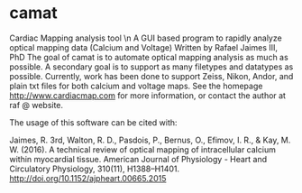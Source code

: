 # camat
Cardiac Mapping analysis tool \n
A GUI based program to rapidly analyze optical mapping data (Calcium and Voltage)
Written by Rafael Jaimes III, PhD
The goal of camat is to automate optical mapping analysis as much as possible. A secondary goal is to support
as many filetypes and datatypes as possible. Currently, work has been done to support Zeiss, Nikon, Andor, and plain
txt files for both calcium and voltage maps. See the homepage http://www.cardiacmap.com for more information, or
contact the author at raf @ website.

The usage of this software can be cited with:

Jaimes, R. 3rd, Walton, R. D., Pasdois, P., Bernus, O., Efimov, I. R., & Kay, M. W. (2016). A technical review of optical mapping of intracellular calcium within myocardial tissue. American Journal of Physiology - Heart and Circulatory Physiology, 310(11), H1388–H1401. http://doi.org/10.1152/ajpheart.00665.2015
